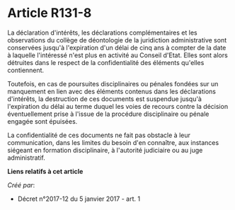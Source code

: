# Article R131-8

La déclaration d'intérêts, les déclarations complémentaires et les observations du collège de déontologie de la juridiction
administrative sont conservées jusqu'à l'expiration d'un délai de cinq ans à compter de la date à laquelle l'intéressé n'est
plus en activité au Conseil d'Etat. Elles sont alors détruites dans le respect de la confidentialité des éléments qu'elles
contiennent.

Toutefois, en cas de poursuites disciplinaires ou pénales fondées sur un manquement en lien avec des éléments contenus dans
les déclarations d'intérêts, la destruction de ces documents est suspendue jusqu'à l'expiration du délai au terme duquel les
voies de recours contre la décision éventuellement prise à l'issue de la procédure disciplinaire ou pénale engagée sont
épuisées.

La confidentialité de ces documents ne fait pas obstacle à leur communication, dans les limites du besoin d'en connaître, aux
instances siégeant en formation disciplinaire, à l'autorité judiciaire ou au juge administratif.

**Liens relatifs à cet article**

_Créé par_:

  - Décret n°2017-12 du 5 janvier 2017 - art. 1
